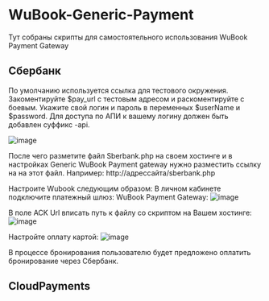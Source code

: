 # WuBook-Generic-Payment
Тут собраны скрипты для самостоятельного использования WuBook Payment Gateway

## Сбербанк

По умолчанию используется ссылка для тестового окружения.
Закоментируйте $pay_url с тестовым адресом и раскоментируйте с боевым.
Укажите свой логин и пароль в переменных $userName и $password. Для доступа по АПИ к вашему логину должен быть добавлен суффикс -api.

![image](https://user-images.githubusercontent.com/47315993/113978159-45beca00-984c-11eb-932a-cb810688a0ca.png)

После чего разметите файл Sberbank.php на своем хостинге и в настройках Generic WuBook Payment gateway нужно разместить ссылку на на этот файл.
Например: http://адрессайта/sberbank.php

Настроитe Wubook следующим образом:
В личном кабинете подключите платежный шлюз: WuBook Payment Gateway:
![image](https://user-images.githubusercontent.com/47315993/113978386-8fa7b000-984c-11eb-9df2-3482edea2c2b.png)

В поле ACK Url вписать путь к файлу со скриптом на Вашем хостинге:
![image](https://user-images.githubusercontent.com/47315993/113978418-99311800-984c-11eb-9c79-6c6e7ecf3ab7.png)

Настройте оплату картой:
![image](https://user-images.githubusercontent.com/47315993/113978457-a4844380-984c-11eb-97de-555fb1ec68a6.png)


В процессе бронирования пользователю будет предложено оплатить бронирование через Сбербанк.


## CloudPayments

